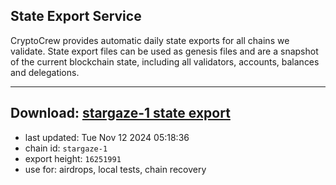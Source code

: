 ## State Export Service
CryptoCrew provides automatic daily state exports for all chains we validate. State export files can be used as genesis files and are a snapshot of the current blockchain state, including all validators, accounts, balances and delegations.

---
**Download: [stargaze-1 state export](https://dl-eu2.ccvalidators.com/SERVICE/stargaze/stargaze-1_export_16251991.json)**
---

- last updated: Tue Nov 12 2024 05:18:36
- chain id: `stargaze-1`
- export height: `16251991`
- use for: airdrops, local tests, chain recovery
